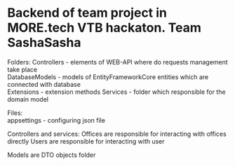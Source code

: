 # Backend of team project in MORE.tech VTB hackaton. Team SashaSasha

Folders:
Controllers - elements of WEB-API where do requests management take place  
DatabaseModels - models of EntityFrameworkCore entities which are connected with database  
Extensions - extension methods
Services - folder which responsible for the domain model  

Files:  
appsettings - configuring json file  

Controllers and services:
Offices are responsible for interacting with offices directly
Users are responsible for interacting with user

Models are DTO objects folder




